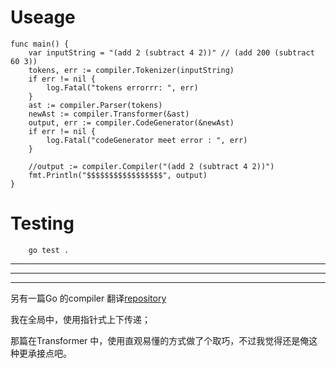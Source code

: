# Useage

```
func main() {
	var inputString = "(add 2 (subtract 4 2))" // (add 200 (subtract 60 3))
	tokens, err := compiler.Tokenizer(inputString)
	if err != nil {
		log.Fatal("tokens errorrr: ", err)
	}
	ast := compiler.Parser(tokens)
	newAst := compiler.Transformer(&ast)
	output, err := compiler.CodeGenerator(&newAst)
	if err != nil {
		log.Fatal("codeGenerator meet error : ", err)
	}

	//output := compiler.Compiler("(add 2 (subtract 4 2))")
	fmt.Println("$$$$$$$$$$$$$$$$$", output)
}
```

# Testing

        go test .
        
---

---

---
        
另有一篇Go 的compiler 翻译[repository](https://github.com/hazbo/the-super-tiny-compiler)

我在全局中，使用指针式上下传递；

那篇在Transformer 中，使用直观易懂的方式做了个取巧，不过我觉得还是俺这种更承接点吧。